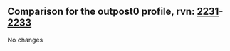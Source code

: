 ## Comparison for the outpost0 profile, rvn: [2231](https://github.com/PRO100KatYT/FortniteProfileRevisions/tree/main/profiles/outpost0/2231%20outpost0.json)-[2233](https://github.com/PRO100KatYT/FortniteProfileRevisions/tree/main/profiles/outpost0/2233%20outpost0.json)

No changes
